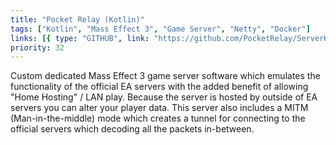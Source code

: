 ```yaml
---
title: "Pocket Relay (Kotlin)"
tags: ["Kotlin", "Mass Effect 3", "Game Server", "Netty", "Docker"]
links: [{ type: "GITHUB", link: "https://github.com/PocketRelay/ServerKotlin" }]
priority: 32
---
```


Custom dedicated Mass Effect 3 game server software which emulates the functionality of the official EA servers with the added benefit of allowing "Home Hosting" / LAN play. Because the server is hosted by outside of EA servers you can alter your player data. This server also includes a MITM (Man-in-the-middle) mode which creates a tunnel for connecting to the official servers which decoding all the packets in-between.
